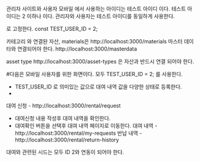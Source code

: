관리자 사이트와 사용자 모바일 에서 사용하는 아이디는 테스트 아이디 이다. 
테스트 아이디는 2 이하나 이다. 
관리자와 사용자는 테스트 아이디를 동일하게 사용한다. 

로 고정한다. 
const TEST_USER_ID = 2; 


카테고리 와 연결돤 자산,
materials은 http://localhost:3000/materials 마스터 데이타와 연결되어야 한다. http://localhost:3000/masterdata

asset type  http://localhost:3000/asset-types 은 자산과 반드시 연결 되어야 한다. 



#다음은 모바일 사용자를 위한 화면이다. 모두 TEST_USER_ID = 2; 를 사용한다. 


- TEST_USER_ID 로 의미있는 값으로 대여 내역 값을 다양한 상태로 등록한다.
- 

대여 신청 -  http://localhost:3000/rental/request
- 대여신청 내용 작성후 대여 내역을 확인한다. 
- 대여확인 버튼을 선택후 대여 내역 페이지로 이동한다.
대여 내역 - http://localhost:3000/rental/my-requests
반납 내역 - http://localhost:3000/rental/return-history


대여와 관련된 시드는 모두 ID 2와 연동이 되어야 한다. 